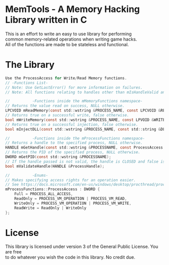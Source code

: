 # MemTools - A Memory Hacking Library written in C  
This is an effort to write an easy to use library for performing  
common memory-related operations when writing game hacks.  
All of the functions are made to be stateless and functional.  
  
# The Library
```c 
Use the ProcessAccess for Write/Read Memory functions.
// -Functions List-
// Note: Use GetLastError() for more information on failures.
// Note: All functions relating to handles other than mIsHandleValid and mGetHandle close their handles after usage.

// 			-Functions inside the mMemoryFunctions namespace-
// Returns the value read on success, NULL otherwise.
LPCVOID mReadMemory(const std::wstring &PROCESS_NAME, const LPCVOID &READ_LOCATION, const size_t &READ_SIZE);
// Returns true on a successful write, false otherwise.
bool mWriteMemory(const std::wstring &PROCESS_NAME, const LPVOID &WRITE_LOCATION, const LPCVOID &DATA_TO_WRITE, const size_t &DATA_SIZE);
// Returns true on a successful injection, false otherwise.
bool mInjectDLL(const std::wstring &PROCESS_NAME, const std::string &DLL_LOCATION);

//			-Functions inside the mProcessFunctions namespace-
// Returns a handle to the specified process, NULL otherwise.
HANDLE mGetHandle(const std::wstring &PROCESSNAME, const ProcessAccess DESIREDACCESS);
// Returns the PID of the specified process, NULL otherwise.
DWORD mGetPID(const std::wstring &PROCESSNAME);
// If the handle passed is not valid, the handle is CLOSED and false is returned. Otherwise, the handle is unaffected and true is returned.
bool mValidateHandle(HANDLE &ProcessHandle);

//			-Enums-
// Makes specifying access rights for an operation easier. 
// See https://docs.microsoft.com/en-us/windows/desktop/procthread/process-security-and-access-rights
mProcessFunctions::ProcessAccess : DWORD {
	Full = PROCESS_ALL_ACCESS,
	ReadOnly = PROCESS_VM_OPERATION | PROCESS_VM_READ,
	WriteOnly = PROCESS_VM_OPERATION | PROCESS_VM_WRITE,
	ReadWrite = ReadOnly | WriteOnly
};
```
# License  
This library is licensed under version 3 of the General Public License. You are free  
to do whatever you wish the code in this library. No credit due.
